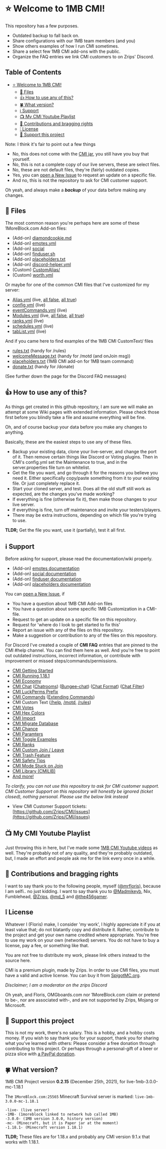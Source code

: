 # :star: Welcome to 1MB CMI!

This repository has a few purposes. 

 - Outdated backup to fall back on.
 - Share configurations with our 1MB team members (and you)
 - Show others examples of how I run CMI sometimes.
 - Share a select few 1MB CMI add-ons with the public.
 - Organize the FAQ entries we link CMI customers to on Zrips' Discord.

## Table of Contents

   * [<g-emoji class="g-emoji" alias="star" fallback-src="https://github.githubassets.com/images/icons/emoji/unicode/2b50.png">⭐</g-emoji> Welcome to 1MB CMI!](#star-welcome-to-1mb-cmi)
      * [<g-emoji class="g-emoji" alias="file_folder" fallback-src="https://github.githubassets.com/images/icons/emoji/unicode/1f4c1.png">📁</g-emoji> Files](#file_folder-files)
      * [<g-emoji class="g-emoji" alias=" 1" fallback-src="https://github.githubassets.com/images/icons/emoji/unicode/1f44d.png">👍</g-emoji> How to use any of this?](#thumbsup-how-to-use-any-of-this)
      * [<g-emoji class="g-emoji" alias="four_leaf_clover" fallback-src="https://github.githubassets.com/images/icons/emoji/unicode/1f340.png">🍀</g-emoji> What version?](#four_leaf_clover-what-version)
      * [<g-emoji class="g-emoji" alias="information_source" fallback-src="https://github.githubassets.com/images/icons/emoji/unicode/2139.png">ℹ️</g-emoji> Support](#information_source-support)
      * [<g-emoji class="g-emoji" alias="tv" fallback-src="https://github.githubassets.com/images/icons/emoji/unicode/1f4fa.png">📺</g-emoji> My CMI Youtube Playlist](#tv-my-cmi-youtube-playlist)
      * [<g-emoji class="g-emoji" alias="crown" fallback-src="https://github.githubassets.com/images/icons/emoji/unicode/1f451.png">👑</g-emoji> Contributions and bragging rights](#crown-contributions-and-bragging-rights)
      * [<g-emoji class="g-emoji" alias="grey_exclamation" fallback-src="https://github.githubassets.com/images/icons/emoji/unicode/2755.png">❕</g-emoji> License](#grey_exclamation-license)
      * [<g-emoji class="g-emoji" alias="fist_oncoming" fallback-src="https://github.githubassets.com/images/icons/emoji/unicode/1f44a.png">👊</g-emoji> Support this project](#punch-support-this-project)


Note: I think it's fair to point out a few things

- No, this does not come with the [CMI jar](https://www.spigotmc.org/resources/3742/), you still have you buy that yourself.
- No, this is not a complete copy of our live servers, these are select files.
- No, these are not default files, they're (fairly) outdated copies.
- Yes, you can [open a New Issue](https://github.com/mrfdev/CMI/issues) to request an update on a specific file.
- And no, this is not the repository to ask for CMI customer support.

Oh yeah, and always make a ***backup*** of your data before making any changes.


## :file_folder: Files

The most common reason you're perhaps here are some of these 1MoreBlock.com Add-on files:

- (Add-on) [diamondcookie.md](/Resources/Add-ons/diamondcookie.md)
- (Add-on) [emotes.yml](/Resources/Add-ons/emotes.yml)
- (Add-on) [social](/Resources/Add-ons/social/)
- (Add-on) [finduser.sh](/Resources/Scripts/finduser.sh) 
- (Add-on) [placeholders.txt](/Resources/Add-ons/placeholders.txt)
- (Add-on) [discord-helper.yml](/Resources/Add-ons/discord-helper.yml)
- (Custom) [CustomAlias/](/live-1mb-3.0.0-mc-1.18.1/plugins/CMI/CustomAlias) 
- (Custom) [worth.yml](/live-1mb-3.0.0-mc-1.18.1/plugins/CMI/worth.yml)

Or maybe for one of the common CMI files that I've customized for my server:

- [Alias.yml](/live-1mb-3.0.0-mc-1.18.1/plugins/CMI/Alias.yml) (live, [all false](/Resources/Alternatives/Alias_false.yml), [all true](/Resources/Alternatives/Alias_true.yml))
- [config.yml](/live-1mb-3.0.0-mc-1.18.1/plugins/CMI/config.yml) (live)
- [eventCommands.yml](/live-1mb-3.0.0-mc-1.18.1/plugins/CMI/eventCommands.yml) (live)
- [Modules.yml](/live-1mb-3.0.0-mc-1.18.1/plugins/CMI/Modules.yml) (live, [all false](/Resources/Alternatives/Modules_false.yml), [all true](/Resources/Alternatives/Modules_true.yml))
- [ranks.yml](/live-1mb-3.0.0-mc-1.18.1/plugins/CMI/ranks.yml) (live)
- [schedules.yml](/live-1mb-3.0.0-mc-1.18.1/plugins/CMI/schedules.yml) (live)
- [tabList.yml](/live-1mb-3.0.0-mc-1.18.1/plugins/CMI/tabList.yml) (live)

And if you came here to find examples of the 1MB CMI CustomText/ files

- [rules.txt](/live-1mb-3.0.0-mc-1.18.1/plugins/CMI/CustomText/rules.txt) (handy for /rules)
- [welcomeMessage.txt](/live-1mb-3.0.0-mc-1.18.1/plugins/CMI/CustomText/welcomeMessage.txt) (handy for /motd (and onJoin msg)) 
- [placeholders.txt](/Resources/Add-ons/placeholders.txt) (1MB CMI add-on for 1MB team command)
- [donate.txt](/live-1mb-3.0.0-mc-1.18.1/plugins/CMI/CustomText/donate.txt) (handy for /donate)

(See further down the page for the Discord FAQ messages)

## :thumbsup: How to use any of this?

As things get created in this github repository, I am sure we will make an attempt at some Wiki pages with extended information. Please check those first before you blindly take a file and assume everything will be fine.

Oh, and of course backup your data before you make any changes to anything.

Basically, these are the easiest steps to use any of these files.

- Backup your existing data, clone your live-server, and change the port of it. Then remove certain things like Discord or Voting plugins. Then in CMI's config.yml set the Maintenance to true, and in the server.properties file turn on whitelist. 
- Get the file you want, and go through it for the reasons you believe you need it. Either specifically copy/paste something from it to your existing file. Or just completely replace it.  
- Start your cloned server, and test. Does all the old stuff still work as expected, are the changes you've made working?
- If everything is fine (otherwise fix it), then make those changes to your live server.
- If everything is fine, turn off maintenance and invite your testers/players.
- There may be extra instructions, depending on which file you're trying to use.

**TLDR;** Get the file you want, use it (partially), test it all first. 

## :information_source: Support

Before asking for support, please read the documentation/wiki properly. 

- (Add-on) [emotes documentation](https://github.com/mrfdev/CMI/wiki/emotes)
- (Add-on) [social documentation](/Resources/Add-ons/social)
- (Add-on) [finduser documentation](https://github.com/mrfdev/CMI/wiki/finduser) 
- (Add-on) [placeholders documentation](https://github.com/mrfdev/CMI/wiki/placeholders)

You can [open a New Issue](https://github.com/mrfdev/CMI/issues), if

- You have a question about 1MB CMI Add-on files
- You have a question about some specific 1MB Customization in a CMI-file.
- Request to get an update on a specific file on this repository.
- Request for 'where do I look to get started to fix this'
- Report an issue with any of the files on this repository.
- Make a suggestion or contribution to any of the files on this repository.

For Discord I've created a couple of **CMI FAQ** entries that are pinned to the CMI #help channel. You can find them here as well. And you're free to point out outdated instructions, incorrect information, or contribute with improvement or missed steps/commands/permissions.

- [CMI Getting Started](/Resources/FAQ/cmi-gettingstarted.md)
- [CMI Running 1.18.1](/Resources/FAQ//cmi-running-1.18.1.md)
- [CMI Economy](/Resources/FAQ/cmi-economy.md)
- [CMI Chat](/Resources/FAQ/cmi-chat.md) ([Chatrooms](/Resources/FAQ/cmi-chatrooms.md)) ([Bungee-chat](/Resources/FAQ/cmi-bungee.md)) ([Chat Format](/Resources/FAQ/cmi-chat-format.md)) ([Chat Filter](/Resources/FAQ/cmi-chatfilter.md))
- [CMI LuckPerms Prefix](/Resources/FAQ/cmi-luckperms-prefix.md)
- [CMI Commands](/Resources/FAQ/cmi-commands.md) ([Extending Commands](/Resources/FAQ/cmi-extending-commands.md))
- CMI Custom Text ([/help](/Resources/FAQ/cmi-help.md), [/motd](/Resources/FAQ/cmi-motd.md), [/rules](/Resources/FAQ/cmi-rules.md))
- [CMI Votes](/Resources/FAQ/cmi-votes.md)
- [CMI Hex Colors](/Resources/FAQ/cmi-hexcolors.md)
- [CMI Import](/Resources/FAQ/cmi-import.md)
- [CMI Migrate Database](/Resources/FAQ/cmi-migrate-database.md)
- [CMI Chance](/Resources/FAQ/cmi-chance.md)
- [CMI Paramters](/Resources/FAQ/cmi-parameters.md)
- [CMI Toggle Examples](/Resources/FAQ/cmi-toggle-examples.md)
- [CMI Ranks](/Resources/FAQ/cmi-ranks.md)
- [CMI Custom Join / Leave](/Resources/FAQ/cmi-custom-joinleave.md)
- [CMI Trash Feature](/Resources/FAQ/cmi-trash.md)
- [CMI Safety Tips](/Resources/FAQ/cmi-safety-tips.md)
- [CMI Mode Stuck on Join](/Resources/FAQ/cmi-mode-stuck-on-join.md)
- [CMI Library (CMILIB)](/Resources/FAQ/cmi-library.md)
- [And more!](/Resources/FAQ/)

*To clarify, you can not use this repository to ask for CMI customer support. CMI Customer Support on this repository will honestly be ignored (ticket closed), nothing personal. Please use the below link instead*

- View CMI Customer Support tickets: [https://github.com/Zrips/CMI/issues](https://github.com/Zrips/CMI/issues)

## :tv: My CMI Youtube Playlist

Just throwing this in here, but I've made some [1MB CMI Youtube videos](https://www.youtube.com/playlist?list=PLAgWLDdkOWlq8pnYuzIVAl2doNg1vmDD_) as well. They're probably not of any quality, and they're probably outdated, but, I made an effort and people ask me for the link every once in a while.

## :crown: Contributions and bragging rights

I want to say thank you to the following people, myself ([@mrfloris](https://github.com/mrfloris)), because I am selfi.. no just kidding. I want to say thank you to [@Madmikeyb](https://github.com/Madmikeyb), Nix, Fumblehead, [@Zrips](https://github.com/Zrips), [@md_5](https://github.com/md-5/) and [@the456gamer](https://github.com/the456gamer).

## :grey_exclamation: License

Whatever I (Floris) make, I consider 'my work', I highly appreciate it if you at least value that; do not blatantly copy and distribute it. Rather, contribute to the project and get your own name credited where appropriate. You're free to use my work on your own (networked) servers. You do not have to buy a license, pay a fee, or something like that. 

You are not free to distribute my work, please link others instead to the source here.

CMI is a premium plugin, made by Zrips. In order to use CMI files, you must have a valid and active license. You can buy it from [SpigotMC.org](https://www.spigotmc.org/resources/3742/). 

_Disclaimer; I am a moderator on the zrips Discord_

Oh yeah, and Floris, OMGboards.com nor 1MoreBlock.com claim or pretend to be-, nor are associated with-, and are not supported by Zrips, Mojang or Microsoft.

## :punch: Support this project

This is not my work, there's no salary. This is a hobby, and a hobby costs money. If you wish to say thank you for your support, thank you for sharing what you've learned with others: Please consider a free donation through contributing to this project. Or perhaps through a personal-gift of a beer or pizza slice with [a PayPal donation](https://www.paypal.me/mrfloris). 

## :four_leaf_clover: What version?

1MB CMI Project version **0.2.15** (December 25th, 2021), for live-1mb-3.0.0-mc-1.18.1

The `1MoreBlock.com:25565` Minecraft Survival server is marked: `live-1mb-3.0.0-mc-1.18.1`
```
-live- (live server)
-1MB- (1moreblock linked to network hub called 1MB)
-3.0.0- (1MB version 3.0.0, history version)
-mc- (Minecraft, but it is Paper jar at the moment)
-1.18.1- (Minecraft version 1.18.1)
```
**TLDR;** These files are for 1.18.x and probably any CMI version 9.1.x that works with 1.18.1.
